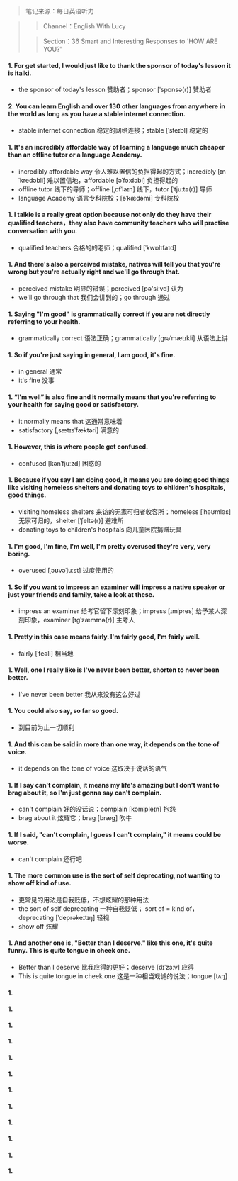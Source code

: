 > 笔记来源：每日英语听力

> > Channel：English With Lucy
>
> > Section：36 Smart and Interesting Responses to 'HOW ARE YOU?'

#### 1. For get started, I would just like to thank the sponsor of today's lesson it is italki.

- the sponsor of today's lesson 赞助者；sponsor [ˈspɒnsə(r)] 赞助者

#### 2. You can learn English and over 130 other languages from anywhere in the world as long as you have a stable internet connection.

- stable internet connection 稳定的网络连接；stable [ˈsteɪbl]  稳定的

#### 1. It's an incredibly affordable way of learning a language much cheaper than an    offline tutor or a language Academy.

- incredibly affordable way 令人难以置信的负担得起的方式；incredibly [ɪnˈkredəbli] 难以置信地，affordable [əˈfɔːdəbl] 负担得起的
- offline tutor 线下的导师；offline [ˌɒfˈlaɪn] 线下，tutor [ˈtjuːtə(r)] 导师
- language Academy 语言专科院校；[əˈkædəmi] 专科院校

#### 1.  I talkie is a really great option because not only do they have their qualified teachers，they also have community teachers who will practise conversation with you.

- qualified teachers 合格的的老师；qualified [ˈkwɒlɪfaɪd] 

#### 1.  And there's also a perceived mistake, natives will tell you that you're wrong but you're actually right and we'll go through that.

- perceived mistake 明显的错误；perceived [pə'siːvd] 认为
- we'll go through that 我们会讲到的；go through 通过

#### 1.  Saying "I'm good" is grammatically correct if you are not directly referring to your health.

- grammatically correct 语法正确；grammatically [ɡrəˈmætɪkli] 从语法上讲

#### 1.  So if you're just saying in general, I am good, it's fine.

- in general 通常
- it's fine 没事

#### 1.  “I'm well” is also fine and it normally means that you're referring to your health for saying good or satisfactory.

-  it normally means that  这通常意味着
- satisfactory [ˌsætɪsˈfæktəri]  满意的

#### 1. However, this is where people get confused.

- confused [kənˈfjuːzd] 困惑的

#### 1.  Because if you say I am doing good, it means you are doing good things like visiting homeless shelters and donating toys to children's hospitals, good things.

- visiting homeless shelters 来访的无家可归者收容所；homeless [ˈhəʊmləs]  无家可归的，shelter [ˈʃeltə(r)] 避难所
- donating toys to children's hospitals 向儿童医院捐赠玩具

#### 1. I'm good, I'm fine, I'm well, I'm pretty overused they're very, very boring.

- overused [ˌəʊvəˈjuːst]  过度使用的

#### 1. So if you want to impress an examiner will impress a native speaker or just your friends and family, take a look at these.

-  impress an examiner 给考官留下深刻印象；impress [ɪmˈpres]  给予某人深刻印象，examiner [ɪɡˈzæmɪnə(r)] 主考人

#### 1. Pretty in this case means fairly. I'm fairly good, I'm fairly well.

- fairly [ˈfeəli] 相当地

#### 1.  Well, one I really like is I've never been better, shorten to never been better.

- I've never been better 我从来没有这么好过

#### 1. You could also say, so far so good.

- 到目前为止一切顺利

#### 1. And this can be said in more than one way, it depends on the tone of voice.

- it depends on the tone of voice 这取决于说话的语气

#### 1. If I say can't complain, it means my life's amazing but I don't want to brag about it, so I'm just gonna say can't complain.

- can't complain 好的没话说；complain [kəmˈpleɪn] 抱怨
- brag about it 炫耀它；brag [bræɡ] 吹牛

#### 1. If I said, "can't complain, I guess I can't complain," it means could be worse.

- can't complain 还行吧

#### 1. The more common use is the sort of self deprecating, not wanting to show off kind of use.

- 更常见的用法是自我贬低，不想炫耀的那种用法
- the sort of self deprecating 一种自我贬低； sort of = kind of，deprecating [ˈdeprəkeɪtɪŋ] 轻视
- show off 炫耀

#### 1. And another one is, "Better than I deserve." Iike this one, it's quite funny. This is quite tongue in cheek one.

- Better than I deserve 比我应得的更好；deserve [dɪˈzɜːv] 应得
- This is quite tongue in cheek one 这是一种相当戏谑的说法；tongue [tʌŋ]

#### 1. 

#### 1. 

#### 1. 

#### 1. 

#### 1. 

#### 1. 

#### 1. 

#### 1. 

#### 1. 

#### 1. 

#### 1. 

#### 1. 




